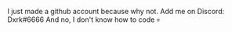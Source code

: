 I just made a github account because why not.
Add me on Discord: Dxrk#6666
And no, I don't know how to code 💀
